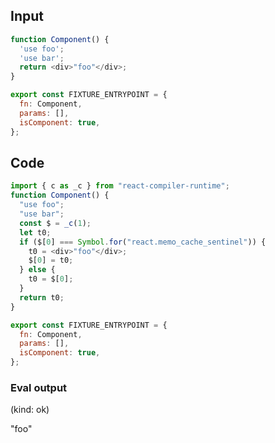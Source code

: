 
## Input

```javascript
function Component() {
  'use foo';
  'use bar';
  return <div>"foo"</div>;
}

export const FIXTURE_ENTRYPOINT = {
  fn: Component,
  params: [],
  isComponent: true,
};

```

## Code

```javascript
import { c as _c } from "react-compiler-runtime";
function Component() {
  "use foo";
  "use bar";
  const $ = _c(1);
  let t0;
  if ($[0] === Symbol.for("react.memo_cache_sentinel")) {
    t0 = <div>"foo"</div>;
    $[0] = t0;
  } else {
    t0 = $[0];
  }
  return t0;
}

export const FIXTURE_ENTRYPOINT = {
  fn: Component,
  params: [],
  isComponent: true,
};

```
      
### Eval output
(kind: ok) <div>"foo"</div>